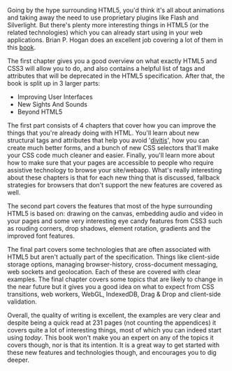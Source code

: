 Going by the hype surrounding HTML5, you'd think it's all about animations and taking away the need to use proprietary plugins like Flash and Silverlight. But there's plenty more interesting things in HTML5 (or the related technologies) which you can already start using in your web applications. Brian P. Hogan does an excellent job covering a lot of them in this <a href="http://pragprog.com/titles/bhh5/html5-and-css3">book</a>.

The first chapter gives you a good overview on what exactly HTML5 and CSS3 will allow you to do, and also contains a helpful list of tags and attributes that will be deprecated in the HTML5 specification.  After that, the book is split up in 3 larger parts:

- Improving User Interfaces
- New Sights And Sounds
- Beyond HTML5

The first part consists of 4 chapters that cover how you can improve the things that you're already doing with HTML. You'll learn about new structural tags and attributes that help you avoid '<a href="http://csscreator.com/divitis">divitis</a>', how you can create much better forms, and a bunch of new CSS selectors that'll make your CSS code much cleaner and easier.  Finally, you'll learn more about how to make sure that your pages are accessible to people who require assistive technology to browse your site/webapp.  What's really interesting about these chapters is that for each new thing that is discussed, fallback strategies for browsers that don't support the new features are covered as well.

The second part covers the features that most of the hype surrounding HTML5 is based on:  drawing on the canvas, embedding audio and video in your pages and some very interesting eye candy features from CSS3 such as rouding corners, drop shadows, element rotation, gradients and the improved font features.

The final part covers some technologies that are often associated with HTML5 but aren't actually part of the specification. Things like client-side storage options, managing browser-history, cross-document messaging, web sockets and geolocation.  Each of these are covered with clear examples.  The final chapter covers some topics that are likely to change in the near future but it gives you a good idea on what to expect from CSS transitions, web workers, WebGL, IndexedDB, Drag & Drop and client-side validation.

Overall, the quality of writing is excellent, the examples are very clear and despite being a quick read at 231 pages (not counting the appendices) it covers quite a lot of interesting things, most of which you can indeed start using <em>today</em>.  This book won't make you an expert on any of the topics it covers though, nor is that its intention.  It is a great way to get started with these new features and technologies though, and encourages you to dig deeper.